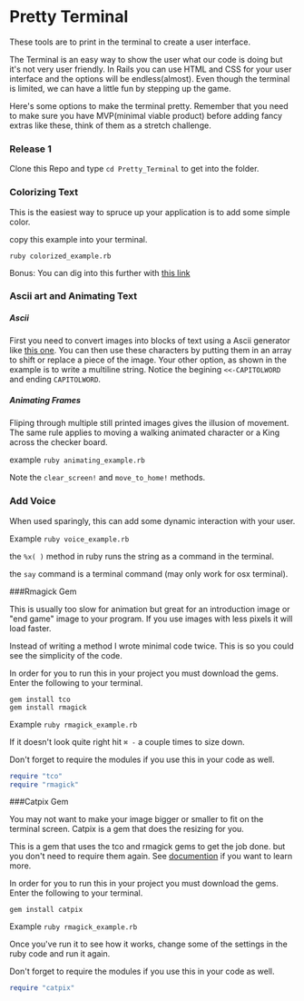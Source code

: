 # Pretty Terminal

These tools are to print in the terminal to create a user interface.

The Terminal is an easy way to show the user what our code is doing but it's not very user friendly. In Rails you can use HTML and CSS for your user interface and the options will be endless(almost). Even though the terminal is limited, we can have a little fun by stepping up the game.

Here's some options to make the terminal pretty. Remember that you need to make sure you have MVP(minimal viable product) before adding fancy extras like these, think of them as a stretch challenge.

### Release 1

Clone this Repo and type `cd Pretty_Terminal` to get into the folder.

### Colorizing Text

This is the easiest way to spruce up your application is to add some simple color.

copy this example into your terminal.

`ruby colorized_example.rb`

Bonus: You can dig into this further with [this link](https://wiki.archlinux.org/index.php/Color_Bash_Prompt#List_of_colors_for_prompt_and_Bash)

### Ascii art and Animating Text

##### Ascii

First you need to convert images into blocks of text using a Ascii generator like [this one](http://glassgiant.com/ascii/). You can then use these characters by putting them in an array to shift or replace a piece of the image. Your other option, as shown in the example is to write a multiline string. Notice the begining `<<-CAPITOLWORD` and ending `CAPITOLWORD`.
	
##### Animating Frames

Fliping through multiple still printed images gives the illusion of movement. The same rule applies to moving a walking animated character or a King across the checker board.

example
`ruby animating_example.rb`

Note the `clear_screen!` and `move_to_home!` methods.

### Add Voice

When used sparingly, this can add some dynamic interaction with your user.

Example
`ruby voice_example.rb`

the `%x( )` method in ruby runs the string as a command in the terminal.

the `say` command is a terminal command (may only work for osx terminal).

###Rmagick Gem

This is usually too slow for animation but great for an introduction image or "end game" image to your program. If you use images with less pixels it will load faster.

Instead of writing a method I wrote minimal code twice. This is so you could see the simplicity of the code.

In order for you to run this in your project you must download the gems. Enter the following to your terminal.

```
gem install tco
gem install rmagick
```

Example
`ruby rmagick_example.rb`

If it doesn't look quite right hit `⌘ -` a couple times to size down.

Don't forget to require the modules if you use this in your code as well.

```ruby
require "tco"
require "rmagick"
```

###Catpix Gem

You may not want to make your image bigger or smaller to fit on the terminal screen. Catpix is a gem that does the resizing for you.

This is a gem that uses the tco and rmagick gems to get the job done. but you don't need to require them again. See [documention](http://radek.io/2015/06/29/catpix/) if you want to learn more.

In order for you to run this in your project you must download the gems. Enter the following to your terminal.

```
gem install catpix
```

Example
`ruby rmagick_example.rb`

Once you've run it to see how it works, change some of the settings in the ruby code and run it again.

Don't forget to require the modules if you use this in your code as well.

```ruby
require "catpix"
```
